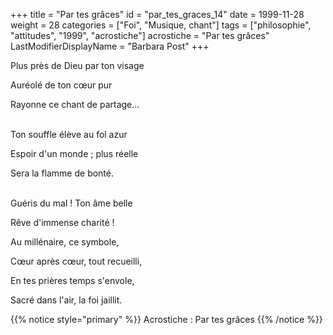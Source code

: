 +++
title = "Par tes grâces"
id = "par_tes_graces_14"
date = 1999-11-28
weight = 28
categories = ["Foi", "Musique, chant"]
tags = ["philosophie", "attitudes", "1999", "acrostiche"]
acrostiche = "Par tes grâces"
LastModifierDisplayName = "Barbara Post"
+++

Plus près de Dieu par ton visage

Auréolé de ton cœur pur

Rayonne ce chant de partage...

 \
Ton souffle élève au fol azur

Espoir d'un monde ; plus réelle

Sera la flamme de bonté.

 \
Guéris du mal ! Ton âme belle

Rêve d'immense charité !

Au millénaire, ce symbole,

Cœur après cœur, tout recueilli,

En tes prières temps s'envole,

Sacré dans l'air, la foi jaillit.

{{% notice style="primary" %}}
Acrostiche : Par tes grâces
{{% /notice %}}
